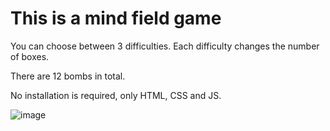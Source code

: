 # This is a mind field game

You can choose between 3 difficulties.
Each difficulty changes the number of boxes.

There are 12 bombs in total.

No installation is required, only HTML, CSS and JS.

![image](https://github.com/user-attachments/assets/a16ae520-8e60-410b-8a10-4d8cb93b7769)
